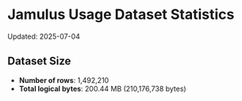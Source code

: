 # Jamulus Usage Dataset Statistics

Updated: 2025-07-04

## Dataset Size
- **Number of rows**: 1,492,210
- **Total logical bytes**: 200.44 MB (210,176,738 bytes)
